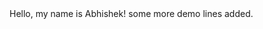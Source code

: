 <html>

<head>
  <title>Home</title>
</head>

<body>
  Hello, my name is Abhishek!
  some more demo lines added.
</body>

</html>

